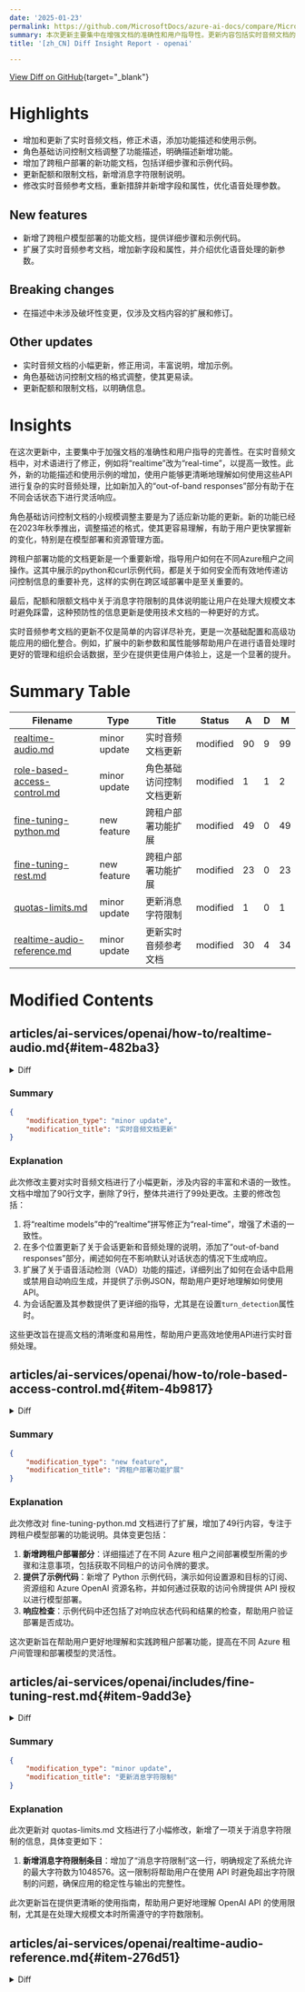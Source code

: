 ```yaml
---
date: '2025-01-23'
permalink: https://github.com/MicrosoftDocs/azure-ai-docs/compare/MicrosoftDocs:a1ea100...MicrosoftDocs:985f323
summary: 本次更新主要集中在增强文档的准确性和用户指导性。更新内容包括实时音频文档的术语修正和功能描述扩展，新增加的跨租户部署功能文档，配额和限制文档中字数限制的说明，以及角色基础访问控制文档的格式调整。文档还增加了示例代码，以帮助用户更好地理解如何在不同的Azure租户中操作，并优化语音处理参数，使用户能够更有效地进行实时音频处理。总体来说，这些更新旨在提高用户对文档的使用体验和理解深度。
title: '[zh_CN] Diff Insight Report - openai'

---
```


[View Diff on GitHub](https://github.com/MicrosoftDocs/azure-ai-docs/compare/MicrosoftDocs:a1ea100...MicrosoftDocs:985f323){target="_blank"}

# Highlights

- 增加和更新了实时音频文档，修正术语，添加功能描述和使用示例。
- 角色基础访问控制文档调整了功能描述，明确描述新增功能。
- 增加了跨租户部署的新功能文档，包括详细步骤和示例代码。
- 更新配额和限制文档，新增消息字符限制说明。
- 修改实时音频参考文档，重新措辞并新增字段和属性，优化语音处理参数。

## New features

- 新增了跨租户模型部署的功能文档，提供详细步骤和示例代码。
- 扩展了实时音频参考文档，增加新字段和属性，并介绍优化语音处理的新参数。

## Breaking changes

- 在描述中未涉及破坏性变更，仅涉及文档内容的扩展和修订。

## Other updates

- 实时音频文档的小幅更新，修正用词，丰富说明，增加示例。
- 角色基础访问控制文档的格式调整，使其更易读。
- 更新配额和限制文档，以明确信息。

# Insights

在这次更新中，主要集中于加强文档的准确性和用户指导的完善性。在实时音频文档中，对术语进行了修正，例如将“realtime”改为“real-time”，以提高一致性。此外，新的功能描述和使用示例的增加，使用户能够更清晰地理解如何使用这些API进行复杂的实时音频处理，比如新加入的“out-of-band responses”部分有助于在不同会话状态下进行灵活响应。

角色基础访问控制文档的小规模调整主要是为了适应新功能的更新。新的功能已经在2023年秋季推出，调整描述的格式，使其更容易理解，有助于用户更快掌握新的变化，特别是在模型部署和资源管理方面。

跨租户部署功能的文档更新是一个重要新增，指导用户如何在不同Azure租户之间操作。这其中展示的python和curl示例代码，都是关于如何安全而有效地传递访问控制信息的重要补充，这样的实例在跨区域部署中是至关重要的。

最后，配额和限额文档中关于消息字符限制的具体说明能让用户在处理大规模文本时避免踩雷，这种预防性的信息更新是使用技术文档的一种更好的方式。

实时音频参考文档的更新不仅是简单的内容详尽补充，更是一次基础配置和高级功能应用的细化整合。例如，扩展中的新参数和属性能够帮助用户在进行语音处理时更好的管理和组织会话数据，至少在提供更佳用户体验上，这是一个显著的提升。

# Summary Table
|  Filename  | Type |    Title    | Status | A  | D  | M  |
|------------|------|-------------|--------|----|----|----|
| [realtime-audio.md](#item-482ba3) | minor update | 实时音频文档更新 | modified | 90 | 9 | 99 | 
| [role-based-access-control.md](#item-4b9817) | minor update | 角色基础访问控制文档更新 | modified | 1 | 1 | 2 | 
| [fine-tuning-python.md](#item-976f58) | new feature | 跨租户部署功能扩展 | modified | 49 | 0 | 49 | 
| [fine-tuning-rest.md](#item-9add3e) | new feature | 跨租户部署功能扩展 | modified | 23 | 0 | 23 | 
| [quotas-limits.md](#item-06c6f9) | minor update | 更新消息字符限制 | modified | 1 | 0 | 1 | 
| [realtime-audio-reference.md](#item-276d51) | minor update | 更新实时音频参考文档 | modified | 30 | 4 | 34 | 


# Modified Contents
## articles/ai-services/openai/how-to/realtime-audio.md{#item-482ba3}

<details>
<summary>Diff</summary>
````diff
@@ -22,7 +22,7 @@ Most users of the Realtime API need to deliver and receive audio from an end-use
 
 ## Supported models
 
-The GPT 4o realtime models are available for global deployments in [East US 2 and Sweden Central regions](../concepts/models.md#global-standard-model-availability).
+The GPT 4o real-time models are available for global deployments in [East US 2 and Sweden Central regions](../concepts/models.md#global-standard-model-availability).
 - `gpt-4o-realtime-preview` (2024-12-17)
 - `gpt-4o-realtime-preview` (2024-10-01)
 
@@ -116,7 +116,7 @@ Often, the first event sent by the caller on a newly established `/realtime` ses
 
 The [`session.update`](../realtime-audio-reference.md#realtimeclienteventsessionupdate) event can be used to configure the following aspects of the session:
 - Transcription of user input audio is opted into via the session's `input_audio_transcription` property. Specifying a transcription model (`whisper-1`) in this configuration enables the delivery of [`conversation.item.audio_transcription.completed`](../realtime-audio-reference.md#realtimeservereventconversationiteminputaudiotranscriptioncompleted) events.
-- Turn handling is controlled by the `turn_detection` property. This property can be set to `none` or `server_vad` as described in the [input audio buffer and turn handling](#input-audio-buffer-and-turn-handling) section.
+- Turn handling is controlled by the `turn_detection` property. This property's type can be set to `none` or `server_vad` as described in the [voice activity detection (VAD) and the audio buffer](#voice-activity-detection-vad-and-the-audio-buffer) section.
 - Tools can be configured to enable the server to call out to external services or functions to enrich the conversation. Tools are defined as part of the `tools` property in the session configuration.
 
 An example `session.update` that configures several aspects of the session, including tools, follows. All session parameters are optional and can be omitted if not needed.
@@ -135,7 +135,8 @@ An example `session.update` that configures several aspects of the session, incl
       "type": "server_vad",
       "threshold": 0.5,
       "prefix_padding_ms": 300,
-      "silence_duration_ms": 200
+      "silence_duration_ms": 200,
+      "create_response": true
     },
     "tools": []
   }
@@ -144,15 +145,75 @@ An example `session.update` that configures several aspects of the session, incl
 
 The server responds with a [`session.updated`](../realtime-audio-reference.md#realtimeservereventsessionupdated) event to confirm the session configuration.
 
-## Input audio buffer and turn handling
+## Out-of-band responses
+
+By default, responses generated during a session are added to the default conversation state. In some cases, you might want to generate responses outside the default conversation. This can be useful for generating multiple responses concurrently or for generating responses that don't affect the default conversation state. For example, you can limit the number of turns considered by the model when generating a response.
+
+You can create out-of-band responses by setting the [`response.conversation`](../realtime-audio-reference.md#realtimeresponseoptions) field to the string `none` when creating a response with the [`response.create`](../realtime-audio-reference.md#realtimeclienteventresponsecreate) client event.
 
-The server maintains an input audio buffer containing client-provided audio that has not yet been committed to the conversation state.
+In the same [`response.create`](../realtime-audio-reference.md#realtimeclienteventresponsecreate) client event, you can also set the [`response.metadata`](../realtime-audio-reference.md#realtimeresponseoptions) field to help you identify which response is being generated for this client-sent event.
+
+```json
+{
+  "type": "response.create",
+  "response": {
+    "conversation": "none",
+    "metadata": {
+      "topic": "world_capitals"
+    },
+    "modalities": ["text"],
+    "prompt": "What is the capital of France?"
+  }
+}
+```
+
+When the server responds with a [`response.done`](../realtime-audio-reference.md#realtimeservereventresponsecreated) event, the response contains the metadata you provided. You can identify the corresponding response for the client-sent event via the `response.metadata` field.
+
+> [!IMPORTANT]
+> If you create any responses outside the default conversation, be sure to always check the `response.metadata` field to help you identify the corresponding response for the client-sent event. You should even check the `response.metadata` field for responses that are part of the default conversation. That way, you can ensure that you're handling the correct response for the client-sent event.
+
+### Custom context for out-of-band responses
+
+You can also construct a custom context that the model uses outside of the session's default conversation. To create a response with custom context, set the `conversation` field to `none` and provide the custom context in the `input` array. The `input` array can contain new inputs or references to existing conversation items.
+
+```json
+{
+  "type": "response.create",
+  "response": {
+    "conversation": "none",
+    "modalities": ["text"],
+    "prompt": "What is the capital of France?",
+    "input": [
+      {
+        "type": "item_reference",
+        "id": "existing_conversation_item_id"
+      },
+      {
+        "type": "message",
+        "role": "user",
+        "content": [
+          {
+            "type": "input_text",
+            "text": "The capital of France is Paris."
+          },
+        ],
+      },
+    ]
+  }
+}
+```
+
+## Voice activity detection (VAD) and the audio buffer
+
+The server maintains an input audio buffer containing client-provided audio that hasn't yet been committed to the conversation state.
 
 One of the key [session-wide](#session-configuration) settings is `turn_detection`, which controls how data flow is handled between the caller and model. The `turn_detection` setting can be set to `none` or `server_vad` (to use [server-side voice activity detection](#server-decision-mode)).
 
+By default, voice activity detection (VAD) is enabled, and the server automatically generates responses when it detects the end of speech in the input audio buffer. You can change the behavior by setting the `turn_detection` property in the session configuration.
+
 ### Without server decision mode
 
-By default, the session is configured with the `turn_detection` type effectively set to `none`. 
+By default, the session is configured with the `turn_detection` type effectively set to `none`. Voice activity detection (VAD) is disabled, and the server doesn't automatically generate responses when it detects the end of speech in the input audio buffer.
 
 The session relies on caller-initiated [`input_audio_buffer.commit`](../realtime-audio-reference.md#realtimeclienteventinputaudiobuffercommit) and [`response.create`](../realtime-audio-reference.md#realtimeclienteventresponsecreate) events to progress conversations and produce output. This setting is useful for push-to-talk applications or situations that have external audio flow control (such as caller-side VAD component). These manual signals can still be used in `server_vad` mode to supplement VAD-initiated response generation.
 
@@ -177,7 +238,9 @@ sequenceDiagram
 
 ### Server decision mode
 
-The session can be configured with the `turn_detection` type set to `server_vad`. In this case, the server evaluates user audio from the client (as sent via [`input_audio_buffer.append`](../realtime-audio-reference.md#realtimeclienteventinputaudiobufferappend)) using a voice activity detection (VAD) component. The server automatically uses that audio to initiate response generation on applicable conversations when an end of speech is detected. Silence detection for the VAD can be configured when specifying `server_vad` detection mode.
+You can configure the session to use server-side voice activity detection (VAD). Set the `turn_detection` type to `server_vad` to enable VAD. 
+
+In this case, the server evaluates user audio from the client (as sent via [`input_audio_buffer.append`](../realtime-audio-reference.md#realtimeclienteventinputaudiobufferappend)) using a voice activity detection (VAD) component. The server automatically uses that audio to initiate response generation on applicable conversations when an end of speech is detected. Silence detection for the VAD can also be configured when specifying `server_vad` detection mode.
 
 - The server sends the [`input_audio_buffer.speech_started`](../realtime-audio-reference.md#realtimeservereventinputaudiobufferspeechstarted) event when it detects the start of speech.
 - At any time, the client can optionally append audio to the buffer by sending the [`input_audio_buffer.append`](../realtime-audio-reference.md#realtimeclienteventinputaudiobufferappend) event.
@@ -201,9 +264,27 @@ sequenceDiagram
     Server->>Client: conversation.item.created
 -->
 
+### VAD without automatic response generation
+
+You can use server-side voice activity detection (VAD) without automatic response generation. This approach can be useful when you want to implement some degree of moderation. 
+
+Set [`turn_detection.create_response`](../realtime-audio-reference.md#realtimeturndetection) to `false` via the [session.update](../realtime-audio-reference.md#realtimeclienteventsessionupdate) event. VAD detects the end of speech but the server doesn't generate a response until you send a [`response.create`](../realtime-audio-reference.md#realtimeclienteventresponsecreate) event.
+
+```json
+{
+  "turn_detection": {
+    "type": "server_vad",
+    "threshold": 0.5,
+    "prefix_padding_ms": 300,
+    "silence_duration_ms": 200,
+    "create_response": false
+  }
+}
+```
+
 ## Conversation and response generation
 
-The Realtime API is designed to handle real-time, low-latency conversational interactions. The API is built on a series of events that allow the client to send and receive messages, control the flow of the conversation, and manage the state of the session.
+The GPT-4o real-time audio models are designed for real-time, low-latency conversational interactions. The API is built on a series of events that allow the client to send and receive messages, control the flow of the conversation, and manage the state of the session.
 
 ### Conversation sequence and items
 
@@ -256,7 +337,7 @@ A user might want to interrupt the assistant's response or ask the assistant to
 
 Here's an example of the event sequence for a simple text-in, audio-out conversation:
 
-When you connect to the `/realtime` endpoint, the server responds with a [`session.created`](../realtime-audio-reference.md#realtimeservereventsessioncreated) event.
+When you connect to the `/realtime` endpoint, the server responds with a [`session.created`](../realtime-audio-reference.md#realtimeservereventsessioncreated) event. The maximum session duration is 30 minutes.
 
 ```json
 {
````
</details>

### Summary

```json
{
    "modification_type": "minor update",
    "modification_title": "实时音频文档更新"
}
```

### Explanation
此次修改主要对实时音频文档进行了小幅更新，涉及内容的丰富和术语的一致性。文档中增加了90行文字，删除了9行，整体共进行了99处更改。主要的修改包括：

1. 将“realtime models”中的“realtime”拼写修正为“real-time”，增强了术语的一致性。
2. 在多个位置更新了关于会话更新和音频处理的说明，添加了“out-of-band responses”部分，阐述如何在不影响默认对话状态的情况下生成响应。
3. 扩展了关于语音活动检测（VAD）功能的描述，详细列出了如何在会话中启用或禁用自动响应生成，并提供了示例JSON，帮助用户更好地理解如何使用API。
4. 为会话配置及其参数提供了更详细的指导，尤其是在设置`turn_detection`属性时。

这些更改旨在提高文档的清晰度和易用性，帮助用户更高效地使用API进行实时音频处理。

## articles/ai-services/openai/how-to/role-based-access-control.md{#item-4b9817}

<details>
<summary>Diff</summary>
````diff
@@ -99,7 +99,7 @@ This role is typically granted access at the resource group level for a user in
 ✅ Create new model deployments or edit existing model deployments (via API) <br>
 ✅ Create custom fine-tuned models **[Added Fall 2023]**<br>
 ✅ Upload datasets for fine-tuning **[Added Fall 2023]**<br>
-✅ Create new model deployments or edit existing model deployments (via Azure AI Foundry) **[Added Fall 2023]**
+✅ Create new model deployments or edit existing model deployments (via Azure AI Foundry) **[Added Fall 2023]**<br>
 ✅ View, query, filter Stored completions data <br>
 
 
````
</details>

### Summary

```json
{
    "modification_type": "minor update",
    "modification_title": "角色基础访问控制文档更新"
}
```

### Explanation
此次修改对角色基础访问控制文档进行了小幅更新，主要包含对两条功能描述的调整。文档增加1行文字，删除1行，整体进行了2处修改。具体变更情况如下：

1. 增加了对新功能的说明，特别是在资源部署方面的更改，确保用户能够清楚地了解在Fall 2023新增的功能。
2. 调整了对通过Azure AI Foundry进行模型部署与编辑的描述格式，原文简单的描述转为更明确的列表形式，以提高可读性和一致性。

此次更新旨在使文档内容更加清晰和易于理解，确保用户在使用角色基础访问控制时能够准确掌握相关功能。

## articles/ai-services/openai/includes/fine-tuning-python.md{#item-976f58}

<details>
<summary>Diff</summary>
````diff
@@ -503,6 +503,55 @@ print(r.json())
 
 To deploy between the same subscription, but different regions you would just have subscription and resource groups be identical for both source and destination variables and only the source and destination resource names would need to be unique.
 
+### Cross tenant deployment
+
+The account used to generate access tokens with `az account get-access-token --tenant` should have Cognitive Services OpenAI Contributor permissions to both the source and destination Azure OpenAI resources. You will need to generate two different tokens, one for the source tenant and one for the destination tenant.
+
+```python
+import requests
+
+subscription = "DESTINATION-SUBSCRIPTION-ID"
+resource_group = "DESTINATION-RESOURCE-GROUP"
+resource_name = "DESTINATION-AZURE-OPENAI-RESOURCE-NAME"
+model_deployment_name = "DESTINATION-MODEL-DEPLOYMENT-NAME"
+fine_tuned_model = "gpt-4o-mini-2024-07-18.ft-f8838e7c6d4a4cbe882a002815758510" #source fine-tuned model id example id provided
+source_subscription_id = "SOURCE-SUBSCRIPTION-ID"
+source_resource_group = "SOURCE-RESOURCE-GROUP" 
+source_account = "SOURCE-AZURE-OPENAI-RESOURCE-NAME"
+
+dest_token = "DESTINATION-ACCESS-TOKEN" # az account get-access-token --tenant DESTINATION-TENANT-ID
+source_token = "SOURCE-ACCESS-TOKEN"  # az account get-access-token --tenant SOURCE-TENANT-ID
+
+headers = {
+    "Authorization": f"Bearer {dest_token}", 
+    "x-ms-authorization-auxiliary": f"Bearer {source_token}", 
+    "Content-Type": "application/json"
+}
+
+url = f"https://management.azure.com/subscriptions/{subscription}/resourceGroups/{resource_group}/providers/Microsoft.CognitiveServices/accounts/{resource_name}/deployments/{model_deployment_name}?api-version=2024-10-01"
+
+payload = {
+    "sku": {
+        "name": "standard",
+        "capacity": 1
+    },
+    "properties": {
+        "model": {
+            "format": "OpenAI",
+            "name": fine_tuned_model,
+            "version": "1",
+            "sourceAccount": f"/subscriptions/{source_subscription_id}/resourceGroups/{source_resource_group}/providers/Microsoft.CognitiveServices/accounts/{source_account}"
+        }
+    }
+}
+
+response = requests.put(url, headers=headers, json=payload)
+
+# Check response
+print(f"Status Code: {response.status_code}")
+print(f"Response: {response.json()}")
+```
+
 ### Deploy a model with Azure CLI
 
 The following example shows how to use the Azure CLI to deploy your customized model. With the Azure CLI, you must specify a name for the deployment of your customized model. For more information about how to use the Azure CLI to deploy customized models, see [`az cognitiveservices account deployment`](/cli/azure/cognitiveservices/account/deployment).
````
</details>

### Summary

```json
{
    "modification_type": "new feature",
    "modification_title": "跨租户部署功能扩展"
}
```

### Explanation
此次修改对 fine-tuning-python.md 文档进行了扩展，增加了49行内容，专注于跨租户模型部署的功能说明。具体变更包括：

1. **新增跨租户部署部分**：详细描述了在不同 Azure 租户之间部署模型所需的步骤和注意事项，包括获取不同租户的访问令牌的要求。
2. **提供了示例代码**：新增了 Python 示例代码，演示如何设置源和目标的订阅、资源组和 Azure OpenAI 资源名称，并如何通过获取的访问令牌提供 API 授权以进行模型部署。
3. **响应检查**：示例代码中还包括了对响应状态代码和结果的检查，帮助用户验证部署是否成功。

这次更新旨在帮助用户更好地理解和实践跨租户部署功能，提高在不同 Azure 租户间管理和部署模型的灵活性。

## articles/ai-services/openai/includes/fine-tuning-rest.md{#item-9add3e}

<details>
<summary>Diff</summary>
````diff
@@ -322,6 +322,29 @@ curl -X PUT "https://management.azure.com/subscriptions/<SUBSCRIPTION>/resourceG
 
 To deploy between the same subscription, but different regions, you would just have subscription and resource groups be identical for both source and destination variables and only the source and destination resource names would need to be unique.
 
+### Cross tenant deployment
+
+The account used to generate access tokens with `az account get-access-token --tenant` should have Cognitive Services OpenAI Contributor permissions to both the source and destination Azure OpenAI resources. You will need to generate two different tokens, one for the source tenant and one for the destination tenant.
+
+
+```bash
+curl -X PUT "https://management.azure.com/subscriptions/<SUBSCRIPTION>/resourceGroups/<RESOURCE_GROUP>/providers/Microsoft.CognitiveServices/accounts/<RESOURCE_NAME>/deployments/<MODEL_DEPLOYMENT_NAME>?api-version=2024-10-01" \
+  -H "Authorization: Bearer <DESTINATION TOKEN>" \
+  -H "x-ms-authorization-auxiliary: Bearer <SOURCE TOKEN>" \
+  -H "Content-Type: application/json" \
+  -d '{
+    "sku": {"name": "standard", "capacity": 1},
+    "properties": {
+        "model": {
+            "format": "OpenAI",
+            "name": "<FINE_TUNED_MODEL>", 
+            "version": "1",
+            "sourceAccount": "/subscriptions/{sourceSubscriptionID}/resourceGroups/{sourceResourceGroupName}/providers/Microsoft.CognitiveServices/accounts/{sourceAccount}" 
+        }
+    }
+}'
+```
+
 ### Deploy a model with Azure CLI
 
 The following example shows how to use the Azure CLI to deploy your customized model. With the Azure CLI, you must specify a name for the deployment of your customized model. For more information about how to use the Azure CLI to deploy customized models, see [`az cognitiveservices account deployment`](/cli/azure/cognitiveservices/account/deployment).
````
</details>

### Summary

```json
{
    "modification_type": "new feature",
    "modification_title": "跨租户部署功能扩展"
}
```

### Explanation
此次修改对 fine-tuning-rest.md 文档进行了扩展，新增了23行内容，重点介绍了跨租户模型部署的相关信息。具体变更如下：

1. **新增跨租户部署部分**：详细讲解了在不同 Azure 租户之间进行模型部署所需的权限和步骤。特别指出了用于生成访问令牌的账户必须具备源和目标 Azure OpenAI 资源的 Cognitive Services OpenAI Contributor 权限。
   
2. **提供了 curl 示例**：新增了使用 curl 命令进行跨租户模型部署的示例，包括如何设置请求头和请求体，从而实现部署模型的 API 调用。

3. **说明访问令牌的获取**：强调了需要分别为源租户和目标租户生成访问令牌的必要性，确保用户可以正确地进行身份验证。

此次更新旨在帮助用户理解和实现跨租户的模型部署功能，提高用户在不同 Azure 租户间进行 OpenAI 资源管理的灵活性。

## articles/ai-services/openai/quotas-limits.md{#item-06c6f9}

<details>
<summary>Diff</summary>
````diff
@@ -51,6 +51,7 @@ The following sections provide you with a quick guide to the default quotas and
 | GPT-4o max images per request (# of images in the messages array/conversation history) | 50 |
 | GPT-4 `vision-preview` & GPT-4 `turbo-2024-04-09` default max tokens | 16 <br><br> Increase the `max_tokens` parameter value to avoid truncated responses. GPT-4o max tokens defaults to 4096. |
 | Max number of custom headers in API requests<sup>1</sup> | 10 |
+| Message character limit | 1048576 |
 
 <sup>1</sup> Our current APIs allow up to 10 custom headers, which are passed through the pipeline, and returned. Some customers now exceed this header count resulting in HTTP 431 errors. There's no solution for this error, other than to reduce header volume. **In future API versions we will no longer pass through custom headers**. We recommend customers not depend on custom headers in future system architectures.
 
````
</details>

### Summary

```json
{
    "modification_type": "minor update",
    "modification_title": "更新消息字符限制"
}
```

### Explanation
此次更新对 quotas-limits.md 文档进行了小幅修改，新增了一项关于消息字符限制的信息，具体变更如下：

1. **新增消息字符限制条目**：增加了“消息字符限制”这一行，明确规定了系统允许的最大字符数为1048576。这一限制将帮助用户在使用 API 时避免超出字符限制的问题，确保应用的稳定性与输出的完整性。

此次更新旨在提供更清晰的使用指南，帮助用户更好地理解 OpenAI API 的使用限制，尤其是在处理大规模文本时所需遵守的字符数限制。

## articles/ai-services/openai/realtime-audio-reference.md{#item-276d51}

<details>
<summary>Diff</summary>
````diff
@@ -1080,7 +1080,7 @@ The server `session.updated` event is returned when a session is updated by the
 | Field | Type | Description | 
 |-------|------|-------------|
 | type | [RealtimeClientEventType](#realtimeclienteventtype) | The type of the client event. |
-| event_id | string | The unique ID of the event. The ID can be specified by the client to help identify the event. |
+| event_id | string | The unique ID of the event. The client can specify the ID to help identify the event. |
 
 ### RealtimeClientEventType
 
@@ -1100,7 +1100,11 @@ The server `session.updated` event is returned when a session is updated by the
 
 | Field | Type | Description | 
 |-------|------|-------------|
-| type | [RealtimeContentPartType](#realtimecontentparttype) | The type of the content part. |
+| type | [RealtimeContentPartType](#realtimecontentparttype) | The content type.<br><br>A property of the `function` object.<br/><br>Allowed values: `input_text`, `input_audio`, `item_reference`, `text`. |
+| text | string | The text content. This property is applicable for the `input_text` and `text` content types. |
+| id | string | ID of a previous conversation item to reference in both client and server created items. This property is applicable for the `item_reference` content type in `response.create` events. |
+| audio | string | The base64-encoded audio bytes. This property is applicable for the `input_audio` content type. |
+| transcript | string | The transcript of the audio. This property is applicable for the `input_audio` content type. |
 
 ### RealtimeContentPartType
 
@@ -1115,14 +1119,29 @@ The server `session.updated` event is returned when a session is updated by the
 
 The item to add to the conversation.
 
+This table describes all `RealtimeConversationItem` properties. The properties that are applicable per event depend on the [RealtimeItemType](#realtimeitemtype). 
+
+| Field | Type | Description | 
+|-------|------|-------------|
+| id | string | The unique ID of the item. The client can specify the ID to help manage server-side context. If the client doesn't provide an ID, the server generates one. |
+| type | [RealtimeItemType](#realtimeitemtype) | The type of the item.<br><br>Allowed values: `message`, `function_call`, `function_call_output` |
+| object | string | The identifier for the API object being returned. The value will always be `realtime.item`. |
+| status | [RealtimeItemStatus](#realtimeitemstatus) | The status of the item. This field doesn't affect the conversation, but it's accepted for consistency with the `conversation.item.created` event.<br><br>Allowed values: `completed`, `incomplete` |
+| role | [RealtimeMessageRole](#realtimemessagerole) | The role of the message sender. This property is only applicable for `message` items. <br><br>Allowed values: `system`, `user`, `assistant` |
+| content | array of [RealtimeContentPart](#realtimecontentpart) | The content of the message. This property is only applicable for `message` items.<br><br>- Message items of role `system` support only `input_text` content.<br>- Message items of role `user` support `input_text` and `input_audio` content.<br>- Message items of role `assistant` support `text` content. |
+| call_id | string | The ID of the function call (for `function_call` and `function_call_output` items). If passed on a `function_call_output` item, the server will check that a `function_call` item with the same ID exists in the conversation history. |
+| name | string | The name of the function being called (for `function_call` items). |
+| arguments | string | The arguments of the function call (for `function_call` items). |
+| output | string | The output of the function call (for `function_call_output` items). |
+
 ### RealtimeConversationRequestItem
 
 You use the `RealtimeConversationRequestItem` object to create a new item in the conversation via the [conversation.item.create](#realtimeclienteventconversationitemcreate) event.
 
 | Field | Type | Description | 
 |-------|------|-------------|
 | type | [RealtimeItemType](#realtimeitemtype) | The type of the item. |
-| id | string | The unique ID of the item. The ID can be specified by the client to help manage server-side context. If the client doesn't provide an ID, the server generates one. |
+| id | string | The unique ID of the item. The client can specify the ID to help manage server-side context. If the client doesn't provide an ID, the server generates one. |
 
 ### RealtimeConversationResponseItem
 
@@ -1138,7 +1157,7 @@ The `RealtimeConversationResponseItem` object represents an item in the conversa
 |-------|------|-------------|
 | object | string | The identifier for the returned API object.<br><br>Allowed values: `realtime.item` |
 | type | [RealtimeItemType](#realtimeitemtype) | The type of the item.<br><br>Allowed values: `message`, `function_call`, `function_call_output` | 
-| id | string | The unique ID of the item. The ID can be specified by the client to help manage server-side context. If the client doesn't provide an ID, the server generates one.<br><br>This property is nullable. |
+| id | string | The unique ID of the item. The client can specify the ID to help manage server-side context. If the client doesn't provide an ID, the server generates one.<br><br>This property is nullable. |
 
 ### RealtimeFunctionTool
 
@@ -1333,6 +1352,9 @@ The response resource.
 | tool_choice | [RealtimeToolChoice](#realtimetoolchoice) | The tool choice for the session. |
 | temperature | number | The sampling temperature for the model. The allowed temperature values are limited to [0.6, 1.2]. Defaults to 0.8. |
 | max__output_tokens | integer or "inf" | The maximum number of output tokens per assistant response, inclusive of tool calls.<br><br>Specify an integer between 1 and 4096 to limit the output tokens. Otherwise, set the value to "inf" to allow the maximum number of tokens.<br><br>For example, to limit the output tokens to 1000, set `"max_response_output_tokens": 1000`. To allow the maximum number of tokens, set `"max_response_output_tokens": "inf"`.<br><br>Defaults to `"inf"`. |
+| conversation | string | Controls which conversation the response is added to. The supported values are `auto` and `none`.<br><br>The `auto` value (or not setting this property) ensures that the contents of the response are added to the session's default conversation.<br><br>Set this property to `none` to create an out-of-band response where items won't be added to the default conversation. For more information, see the [how-to guide](./how-to/realtime-audio.md#out-of-band-responses).<br><br>Defaults to `"auto"` |
+| metadata | map | Set of up to 16 key-value pairs that can be attached to an object. This can be useful for storing additional information about the object in a structured format. Keys can be a maximum of 64 characters long and values can be a maximum of 512 characters long.<br/><br/>For example: `metadata: { topic: "classification" }` |
+| input | array | Input items to include in the prompt for the model. Creates a new context for this response, without including the default conversation. Can include references to items from the default conversation.<br><br>Array items: [RealtimeConversationItemBase](#realtimeconversationitembase) |
 
 ### RealtimeResponseSession
 
@@ -1496,6 +1518,10 @@ Currently, only 'function' tools are supported.
 | Field | Type | Description | 
 |-------|------|-------------|
 | type | [RealtimeTurnDetectionType](#realtimeturndetectiontype) | The type of turn detection.<br><br>Allowed values: `server_vad` |
+| threshold | number | The activation threshold for the server VAD turn detection. In noisy environments, you might need to increase the threshold to avoid false positives. In quiet environments, you might need to decrease the threshold to avoid false negatives.<br><br>Defaults to `0.5`. You can set the threshold to a value between `0.0` and `1.0`. |
+| prefix_padding_ms | string | The duration of speech audio (in milliseconds) to include before the start of detected speech.<br><br>Defaults to `300` milliseconds. |
+| silence_duration_ms | string | The duration of silence (in milliseconds) to detect the end of speech. You want to detect the end of speech as soon as possible, but not too soon to avoid cutting off the last part of the speech.<br><br>The model will respond more quickly if you set this value to a lower number, but it might cut off the last part of the speech. If you set this value to a higher number, the model will wait longer to detect the end of speech, but it might take longer to respond.<br><br>Defaults to `500` milliseconds. |
+| create_response | boolean | Indicates whether the server will automatically create a response when VAD is enabled and speech stops.<br><br>Defaults to `true`. |
 
 ### RealtimeTurnDetectionType
 
````
</details>

### Summary

```json
{
    "modification_type": "minor update",
    "modification_title": "更新实时音频参考文档"
}
```

### Explanation
此次更新对 realtime-audio-reference.md 文档进行了修改，共新增了30行内容和删除了4行，主要涉及实时音频的相关内容。具体变更如下：

1. **重新措辞和完善说明**：对多个部分的描述进行了优化，例如“event_id”字段的说明更加清晰，帮助用户更好地理解事件的唯一标识。

2. **扩展内容类型的字段**：对“RealtimeContentPartType”与“RealtimeConversationItem”中各个字段的描述进行了扩充，新增了多个字段，例如“text”、“id”、“audio”和“transcript”，并详细说明了这些字段在不同内容类型中的适用性。这将帮助开发者在使用相关API时，清楚哪些属性是有效的，以便在构建实时音频应用时作出适当的决策。

3. **添加新属性**：在“RealtimeFunctionTool”部分，新增了几个属性，如“conversation”、“metadata”和“input”，这些属性有助于提高对会话数据的管理能力，提供更多灵活性。

4. **更新语音处理参数**：在“RealtimeResponseSession”部分，新增音频检测的相关参数，如“threshold”、“prefix_padding_ms”和“silence_duration_ms”，以支持更精细的语音活动检测（VAD），从而优化用户体验。

此次更新旨在增强用户对实时音频处理功能的理解，为开发者提供更丰富的配置选项和更明确的使用指南。


